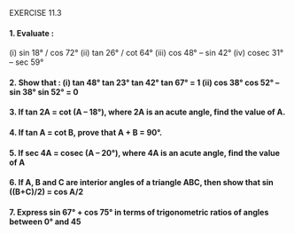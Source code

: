 EXERCISE 11.3
#### 1. Evaluate :
(i) sin 18° / cos 72°
(ii) tan 26° / cot 64°
(iii) cos 48° – sin 42° 
(iv) cosec 31° – sec 59°
#### 2. Show that : (i) tan 48° tan 23° tan 42° tan 67° = 1 (ii) cos 38° cos 52° – sin 38° sin 52° = 0
#### 3. If tan 2A = cot (A – 18°), where 2A is an acute angle, find the value of A.
#### 4. If tan A = cot B, prove that A + B = 90°.
#### 5. If sec 4A = cosec (A – 20°), where 4A is an acute angle, find the value of A
#### 6. If A, B and C are interior angles of a triangle ABC, then show that sin ((B+C)/2) = cos A/2
#### 7. Express sin 67° + cos 75° in terms of trigonometric ratios of angles between 0° and 45
